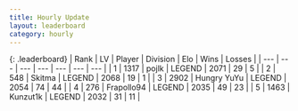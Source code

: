 ```yaml
---
title: Hourly Update
layout: leaderboard
category: hourly
---
```


{: .leaderboard}
| Rank | LV | Player | Division | Elo | Wins | Losses |
| --- | --- | --- | --- | --- | --- | --- |
| <span data-change="1">1</span> | 1317 | <span title="ID: 4783">pojlk</span> | LEGEND | <span data-change="6">2071</span> | <span data-change="1">29</span> | <span data-change="0">5</span> |
| <span data-change="-1">2</span> | 548 | <span title="ID: 402846">Skitma</span> | LEGEND | <span data-change="0">2068</span> | <span data-change="0">19</span> | <span data-change="0">1</span> |
| <span data-change="0">3</span> | 2902 | <span title="ID: 164871">Hungry YuYu</span> | LEGEND | <span data-change="7">2054</span> | <span data-change="1">74</span> | <span data-change="0">44</span> |
| <span data-change="0">4</span> | 276 | <span title="ID: 712150">Frapollo94</span> | LEGEND | <span data-change="0">2035</span> | <span data-change="0">49</span> | <span data-change="0">23</span> |
| <span data-change="0">5</span> | 1463 | <span title="ID: 392407">Kunzut1k</span> | LEGEND | <span data-change="0">2032</span> | <span data-change="0">31</span> | <span data-change="0">11</span> |